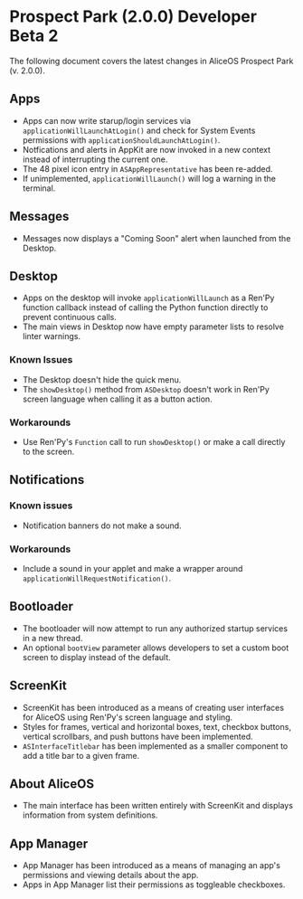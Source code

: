 #  Prospect Park (2.0.0) Developer Beta 2

The following document covers the latest changes in AliceOS Prospect Park (v. 2.0.0).

## Apps

- Apps can now write starup/login services via `applicationWillLaunchAtLogin()` and check for System Events permissions with `applicationShouldLaunchAtLogin()`.
- Notfications and alerts in AppKit are now invoked in a new context instead of interrupting the current one.
- The 48 pixel icon entry in `ASAppRepresentative` has been re-added.
- If unimplemented, `applicationWillLaunch()` will log a warning in the terminal.

## Messages

- Messages now displays a "Coming Soon" alert when launched from the Desktop.

## Desktop

- Apps on the desktop will invoke `applicationWillLaunch` as a Ren'Py function callback instead of calling the Python function directly to prevent continuous calls.
- The main views in Desktop now have empty parameter lists to resolve linter warnings.


### Known Issues

- The Desktop doesn't hide the quick menu.
- The `showDesktop()` method from `ASDesktop` doesn't work in Ren'Py screen language when calling it as a button action.

### Workarounds

- Use Ren'Py's `Function` call to run `showDesktop()` or make a call directly to the screen.

## Notifications

### Known issues

- Notification banners do not make a sound.

### Workarounds

- Include a sound in your applet and make a wrapper around `applicationWillRequestNotification()`.

## Bootloader

- The bootloader will now attempt to run any authorized startup services in a new thread.
- An optional `bootView` parameter allows developers to set a custom boot screen to display instead of the default.

## ScreenKit

- ScreenKit has been introduced as a means of creating user interfaces for AliceOS using Ren'Py's screen language and styling.
- Styles for frames, vertical and horizontal boxes, text, checkbox buttons, vertical scrollbars, and push buttons have been implemented.
- `ASInterfaceTitlebar` has been implemented as a smaller component to add a title bar to a given frame.

## About AliceOS

- The main interface has been written entirely with ScreenKit and displays information from system definitions.

## App Manager

- App Manager has been introduced as a means of managing an app's permissions and viewing details about the app.
- Apps in App Manager list their permissions as toggleable checkboxes.
